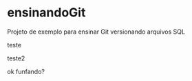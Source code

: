 # ensinandoGit
Projeto de exemplo para ensinar Git versionando arquivos SQL

teste

teste2


ok 
funfando?

